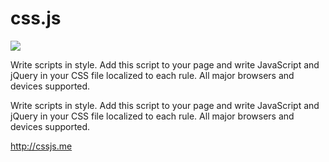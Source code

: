 css.js
======

<img src="http://css.js.box.biz/images/css.js.svg" />

Write scripts in style. Add this script to your page and write JavaScript and jQuery in your CSS file localized to each rule. All major browsers and devices supported.

Write scripts in style. Add this script to your page and write JavaScript and jQuery in your CSS file localized to each rule. All major browsers and devices supported.

http://cssjs.me
